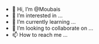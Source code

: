 - 👋 Hi, I’m @Moubais
- 👀 I’m interested in ...
- 🌱 I’m currently learning ...
- 💞️ I’m looking to collaborate on ...
- 📫 How to reach me ...

<!---
Moubais/Moubais is a ✨ special ✨ repository because its `README.md` (this file) appears on your GitHub profile.
You can click the Preview link to take a look at your changes.
--->
